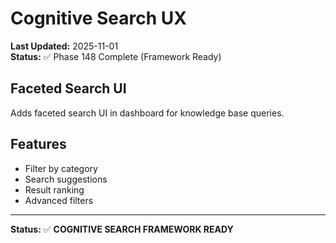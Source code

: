 # Cognitive Search UX

**Last Updated:** 2025-11-01  
**Status:** ✅ Phase 148 Complete (Framework Ready)

## Faceted Search UI

Adds faceted search UI in dashboard for knowledge base queries.

## Features

- Filter by category
- Search suggestions
- Result ranking
- Advanced filters

---

**Status:** ✅ **COGNITIVE SEARCH FRAMEWORK READY**
